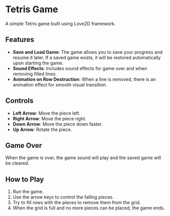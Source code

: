 # Tetris Game

A simple Tetris game built using Love2D framework.

## Features

- **Save and Load Game**: The game allows you to save your progress and resume it later. If a saved game exists, it will be restored automatically upon starting the game.
- **Sound Effects**: Includes sound effects for game over and when removing filled lines.
- **Animation on Row Destruction**: When a line is removed, there is an animation effect for smooth visual transition.

## Controls

- **Left Arrow**: Move the piece left.
- **Right Arrow**: Move the piece right.
- **Down Arrow**: Move the piece down faster.
- **Up Arrow**: Rotate the piece.

## Game Over

When the game is over, the game sound will play and the saved game will be cleared.

## How to Play

1. Run the game.
2. Use the arrow keys to control the falling pieces.
3. Try to fill rows with the pieces to remove them from the grid.
4. When the grid is full and no more pieces can be placed, the game ends.


